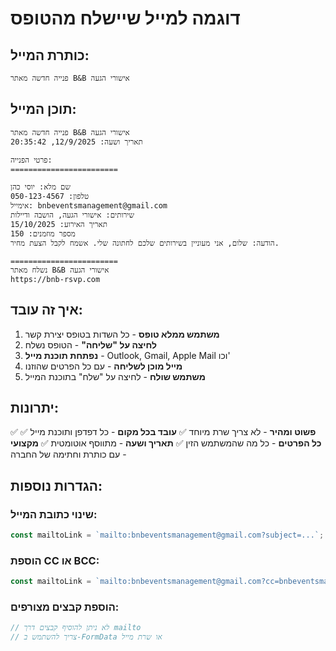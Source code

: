 # דוגמה למייל שיישלח מהטופס

## כותרת המייל:
```
פנייה חדשה מאתר B&B אישורי הגעה
```

## תוכן המייל:
```
פנייה חדשה מאתר B&B אישורי הגעה
תאריך ושעה: 12/9/2025, 20:35:42

פרטי הפנייה:
========================

שם מלא: יוסי כהן
טלפון: 050-123-4567
אימייל: bnbeventsmanagement@gmail.com
שירותים: אישורי הגעה, הושבה ודיילות
תאריך האירוע: 15/10/2025
מספר מוזמנים: 150
הודעה: שלום, אני מעוניין בשירותים שלכם לחתונה שלי. אשמח לקבל הצעת מחיר.

========================
נשלח מאתר B&B אישורי הגעה
https://bnb-rsvp.com
```

## איך זה עובד:

1. **משתמש ממלא טופס** - כל השדות בטופס יצירת קשר
2. **לחיצה על "שליחה"** - הטופס נשלח
3. **נפתחת תוכנת מייל** - Outlook, Gmail, Apple Mail וכו'
4. **מייל מוכן לשליחה** - עם כל הפרטים שהוזנו
5. **משתמש שולח** - לחיצה על "שלח" בתוכנת המייל

## יתרונות:

✅ **פשוט ומהיר** - לא צריך שרת מיוחד
✅ **עובד בכל מקום** - כל דפדפן ותוכנת מייל
✅ **כל הפרטים** - כל מה שהמשתמש הזין
✅ **תאריך ושעה** - מתווסף אוטומטית
✅ **מקצועי** - עם כותרת וחתימה של החברה

## הגדרות נוספות:

### שינוי כתובת המייל:
```javascript
const mailtoLink = `mailto:bnbeventsmanagement@gmail.com?subject=...`;
```

### הוספת CC או BCC:
```javascript
const mailtoLink = `mailto:bnbeventsmanagement@gmail.com?cc=bnbeventsmanagement@gmail.com&subject=...`;
```

### הוספת קבצים מצורפים:
```javascript
// לא ניתן להוסיף קבצים דרך mailto
// צריך להשתמש ב-FormData או שרת מייל
```

